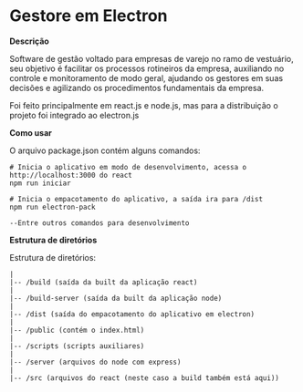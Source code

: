 # Gestore em Electron

**Descrição**

Software de gestão voltado para empresas de varejo no ramo de vestuário, seu objetivo é facilitar os processos rotineiros da empresa, auxiliando no controle e monitoramento de modo geral, ajudando os gestores em suas decisões e agilizando os procedimentos fundamentais da empresa.

Foi feito principalmente em react.js e node.js, mas para a distribuição o projeto foi integrado ao electron.js

**Como usar**

O arquivo package.json contém alguns comandos:

```
# Inicia o aplicativo em modo de desenvolvimento, acessa o http://localhost:3000 do react
npm run iniciar

# Inicia o empacotamento do aplicativo, a saída ira para /dist
npm run electron-pack

--Entre outros comandos para desenvolvimento

```
**Estrutura de diretórios**

Estrutura de diretórios:

```
|
|-- /build (saída da built da aplicação react)
|
|-- /build-server (saída da built da aplicação node)
|
|-- /dist (saída do empacotamento do aplicativo em electron)
|
|-- /public (contém o index.html)
|
|-- /scripts (scripts auxiliares)
|
|-- /server (arquivos do node com express)
|
|-- /src (arquivos do react (neste caso a build também está aqui))
```